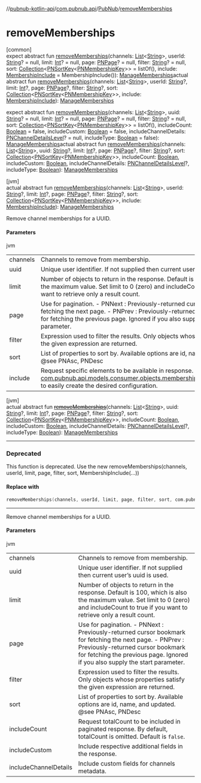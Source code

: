 //[pubnub-kotlin-api](../../../index.md)/[com.pubnub.api](../index.md)/[PubNub](index.md)/[removeMemberships](remove-memberships.md)

# removeMemberships

[common]\
expect abstract fun [removeMemberships](remove-memberships.md)(channels: [List](https://kotlinlang.org/api/latest/jvm/stdlib/kotlin.collections/-list/index.html)&lt;[String](https://kotlinlang.org/api/latest/jvm/stdlib/kotlin/-string/index.html)&gt;, userId: [String](https://kotlinlang.org/api/latest/jvm/stdlib/kotlin/-string/index.html)? = null, limit: [Int](https://kotlinlang.org/api/latest/jvm/stdlib/kotlin/-int/index.html)? = null, page: [PNPage](../../../../../pubnub-kotlin/pubnub-kotlin-core-api/pubnub-kotlin-core-api/com.pubnub.api.models.consumer.objects/-p-n-page/index.md)? = null, filter: [String](https://kotlinlang.org/api/latest/jvm/stdlib/kotlin/-string/index.html)? = null, sort: [Collection](https://kotlinlang.org/api/latest/jvm/stdlib/kotlin.collections/-collection/index.html)&lt;[PNSortKey](../../com.pubnub.api.models.consumer.objects/-p-n-sort-key/index.md)&lt;[PNMembershipKey](../../com.pubnub.api.models.consumer.objects/-p-n-membership-key/index.md)&gt;&gt; = listOf(), include: [MembershipInclude](../../../../../pubnub-kotlin/pubnub-kotlin-core-api/pubnub-kotlin-core-api/com.pubnub.api.models.consumer.objects.membership/-membership-include/index.md) = MembershipInclude()): [ManageMemberships](../../com.pubnub.api.endpoints.objects.membership/-manage-memberships/index.md)actual abstract fun [removeMemberships](remove-memberships.md)(channels: [List](https://kotlinlang.org/api/latest/jvm/stdlib/kotlin.collections/-list/index.html)&lt;[String](https://kotlinlang.org/api/latest/jvm/stdlib/kotlin/-string/index.html)&gt;, userId: [String](https://kotlinlang.org/api/latest/jvm/stdlib/kotlin/-string/index.html)?, limit: [Int](https://kotlinlang.org/api/latest/jvm/stdlib/kotlin/-int/index.html)?, page: [PNPage](../../../../../pubnub-kotlin/pubnub-kotlin-core-api/pubnub-kotlin-core-api/com.pubnub.api.models.consumer.objects/-p-n-page/index.md)?, filter: [String](https://kotlinlang.org/api/latest/jvm/stdlib/kotlin/-string/index.html)?, sort: [Collection](https://kotlinlang.org/api/latest/jvm/stdlib/kotlin.collections/-collection/index.html)&lt;[PNSortKey](../../com.pubnub.api.models.consumer.objects/-p-n-sort-key/index.md)&lt;[PNMembershipKey](../../com.pubnub.api.models.consumer.objects/-p-n-membership-key/index.md)&gt;&gt;, include: [MembershipInclude](../../../../../pubnub-kotlin/pubnub-kotlin-core-api/pubnub-kotlin-core-api/com.pubnub.api.models.consumer.objects.membership/-membership-include/index.md)): [ManageMemberships](../../com.pubnub.api.endpoints.objects.membership/-manage-memberships/index.md)

expect abstract fun [removeMemberships](remove-memberships.md)(channels: [List](https://kotlinlang.org/api/latest/jvm/stdlib/kotlin.collections/-list/index.html)&lt;[String](https://kotlinlang.org/api/latest/jvm/stdlib/kotlin/-string/index.html)&gt;, uuid: [String](https://kotlinlang.org/api/latest/jvm/stdlib/kotlin/-string/index.html)? = null, limit: [Int](https://kotlinlang.org/api/latest/jvm/stdlib/kotlin/-int/index.html)? = null, page: [PNPage](../../../../../pubnub-kotlin/pubnub-kotlin-core-api/pubnub-kotlin-core-api/com.pubnub.api.models.consumer.objects/-p-n-page/index.md)? = null, filter: [String](https://kotlinlang.org/api/latest/jvm/stdlib/kotlin/-string/index.html)? = null, sort: [Collection](https://kotlinlang.org/api/latest/jvm/stdlib/kotlin.collections/-collection/index.html)&lt;[PNSortKey](../../com.pubnub.api.models.consumer.objects/-p-n-sort-key/index.md)&lt;[PNMembershipKey](../../com.pubnub.api.models.consumer.objects/-p-n-membership-key/index.md)&gt;&gt; = listOf(), includeCount: [Boolean](https://kotlinlang.org/api/latest/jvm/stdlib/kotlin/-boolean/index.html) = false, includeCustom: [Boolean](https://kotlinlang.org/api/latest/jvm/stdlib/kotlin/-boolean/index.html) = false, includeChannelDetails: [PNChannelDetailsLevel](../../com.pubnub.api.models.consumer.objects.membership/-p-n-channel-details-level/index.md)? = null, includeType: [Boolean](https://kotlinlang.org/api/latest/jvm/stdlib/kotlin/-boolean/index.html) = false): [ManageMemberships](../../com.pubnub.api.endpoints.objects.membership/-manage-memberships/index.md)actual abstract fun [removeMemberships](remove-memberships.md)(channels: [List](https://kotlinlang.org/api/latest/jvm/stdlib/kotlin.collections/-list/index.html)&lt;[String](https://kotlinlang.org/api/latest/jvm/stdlib/kotlin/-string/index.html)&gt;, uuid: [String](https://kotlinlang.org/api/latest/jvm/stdlib/kotlin/-string/index.html)?, limit: [Int](https://kotlinlang.org/api/latest/jvm/stdlib/kotlin/-int/index.html)?, page: [PNPage](../../../../../pubnub-kotlin/pubnub-kotlin-core-api/pubnub-kotlin-core-api/com.pubnub.api.models.consumer.objects/-p-n-page/index.md)?, filter: [String](https://kotlinlang.org/api/latest/jvm/stdlib/kotlin/-string/index.html)?, sort: [Collection](https://kotlinlang.org/api/latest/jvm/stdlib/kotlin.collections/-collection/index.html)&lt;[PNSortKey](../../com.pubnub.api.models.consumer.objects/-p-n-sort-key/index.md)&lt;[PNMembershipKey](../../com.pubnub.api.models.consumer.objects/-p-n-membership-key/index.md)&gt;&gt;, includeCount: [Boolean](https://kotlinlang.org/api/latest/jvm/stdlib/kotlin/-boolean/index.html), includeCustom: [Boolean](https://kotlinlang.org/api/latest/jvm/stdlib/kotlin/-boolean/index.html), includeChannelDetails: [PNChannelDetailsLevel](../../com.pubnub.api.models.consumer.objects.membership/-p-n-channel-details-level/index.md)?, includeType: [Boolean](https://kotlinlang.org/api/latest/jvm/stdlib/kotlin/-boolean/index.html)): [ManageMemberships](../../com.pubnub.api.endpoints.objects.membership/-manage-memberships/index.md)

[jvm]\
actual abstract fun [removeMemberships](remove-memberships.md)(channels: [List](https://kotlinlang.org/api/latest/jvm/stdlib/kotlin.collections/-list/index.html)&lt;[String](https://kotlinlang.org/api/latest/jvm/stdlib/kotlin/-string/index.html)&gt;, userId: [String](https://kotlinlang.org/api/latest/jvm/stdlib/kotlin/-string/index.html)?, limit: [Int](https://kotlinlang.org/api/latest/jvm/stdlib/kotlin/-int/index.html)?, page: [PNPage](../../../../../pubnub-kotlin/pubnub-kotlin-core-api/pubnub-kotlin-core-api/com.pubnub.api.models.consumer.objects/-p-n-page/index.md)?, filter: [String](https://kotlinlang.org/api/latest/jvm/stdlib/kotlin/-string/index.html)?, sort: [Collection](https://kotlinlang.org/api/latest/jvm/stdlib/kotlin.collections/-collection/index.html)&lt;[PNSortKey](../../../../../pubnub-kotlin/pubnub-kotlin-api/pubnub-kotlin-api/com.pubnub.api.models.consumer.objects/-p-n-sort-key/index.md)&lt;[PNMembershipKey](../../../../../pubnub-kotlin/pubnub-kotlin-api/pubnub-kotlin-api/com.pubnub.api.models.consumer.objects/-p-n-membership-key/index.md)&gt;&gt;, include: [MembershipInclude](../../../../../pubnub-kotlin/pubnub-kotlin-core-api/pubnub-kotlin-core-api/com.pubnub.api.models.consumer.objects.membership/-membership-include/index.md)): [ManageMemberships](../../com.pubnub.api.endpoints.objects.membership/-manage-memberships/index.md)

Remove channel memberships for a UUID.

#### Parameters

jvm

| | |
|---|---|
| channels | Channels to remove from membership. |
| uuid | Unique user identifier. If not supplied then current user’s uuid is used. |
| limit | Number of objects to return in the response.     Default is 100, which is also the maximum value.     Set limit to 0 (zero) and includeCount to true if you want to retrieve only a result count. |
| page | Use for pagination.     - PNNext : Previously-returned cursor bookmark for fetching the next page.     - PNPrev : Previously-returned cursor bookmark for fetching the previous page.                  Ignored if you also supply the start parameter. |
| filter | Expression used to filter the results. Only objects whose properties satisfy the given     expression are returned. |
| sort | List of properties to sort by. Available options are id, name, and updated.     @see PNAsc, PNDesc |
| include | Request specific elements to be available in response. Use [com.pubnub.api.models.consumer.objects.membership.MembershipInclude](../../../../../pubnub-kotlin/pubnub-kotlin-core-api/pubnub-kotlin-core-api/com.pubnub.api.models.consumer.objects.membership/-membership-include/index.md) to easily create the desired configuration. |

[jvm]\
actual abstract fun [~~removeMemberships~~](remove-memberships.md)(channels: [List](https://kotlinlang.org/api/latest/jvm/stdlib/kotlin.collections/-list/index.html)&lt;[String](https://kotlinlang.org/api/latest/jvm/stdlib/kotlin/-string/index.html)&gt;, uuid: [String](https://kotlinlang.org/api/latest/jvm/stdlib/kotlin/-string/index.html)?, limit: [Int](https://kotlinlang.org/api/latest/jvm/stdlib/kotlin/-int/index.html)?, page: [PNPage](../../../../../pubnub-kotlin/pubnub-kotlin-core-api/pubnub-kotlin-core-api/com.pubnub.api.models.consumer.objects/-p-n-page/index.md)?, filter: [String](https://kotlinlang.org/api/latest/jvm/stdlib/kotlin/-string/index.html)?, sort: [Collection](https://kotlinlang.org/api/latest/jvm/stdlib/kotlin.collections/-collection/index.html)&lt;[PNSortKey](../../../../../pubnub-kotlin/pubnub-kotlin-api/pubnub-kotlin-api/com.pubnub.api.models.consumer.objects/-p-n-sort-key/index.md)&lt;[PNMembershipKey](../../../../../pubnub-kotlin/pubnub-kotlin-api/pubnub-kotlin-api/com.pubnub.api.models.consumer.objects/-p-n-membership-key/index.md)&gt;&gt;, includeCount: [Boolean](https://kotlinlang.org/api/latest/jvm/stdlib/kotlin/-boolean/index.html), includeCustom: [Boolean](https://kotlinlang.org/api/latest/jvm/stdlib/kotlin/-boolean/index.html), includeChannelDetails: [PNChannelDetailsLevel](../../../../../pubnub-kotlin/pubnub-kotlin-api/pubnub-kotlin-api/com.pubnub.api.models.consumer.objects.membership/-p-n-channel-details-level/index.md)?, includeType: [Boolean](https://kotlinlang.org/api/latest/jvm/stdlib/kotlin/-boolean/index.html)): [ManageMemberships](../../com.pubnub.api.endpoints.objects.membership/-manage-memberships/index.md)

---

### Deprecated

This function is deprecated. Use the new removeMemberships(channels, userId, limit, page, filter, sort, MembershipInclude(...))

#### Replace with

```kotlin
removeMemberships(channels, userId, limit, page, filter, sort, com.pubnub.api.models.consumer.objects.membership.MembershipInclude(includeTotalCount = includeCount, includeCustom = includeCustom, includeChannel = true, includeChannelCustom = true, includeType = includeType))
```
---

Remove channel memberships for a UUID.

#### Parameters

jvm

| | |
|---|---|
| channels | Channels to remove from membership. |
| uuid | Unique user identifier. If not supplied then current user’s uuid is used. |
| limit | Number of objects to return in the response.     Default is 100, which is also the maximum value.     Set limit to 0 (zero) and includeCount to true if you want to retrieve only a result count. |
| page | Use for pagination.     - PNNext : Previously-returned cursor bookmark for fetching the next page.     - PNPrev : Previously-returned cursor bookmark for fetching the previous page.                  Ignored if you also supply the start parameter. |
| filter | Expression used to filter the results. Only objects whose properties satisfy the given     expression are returned. |
| sort | List of properties to sort by. Available options are id, name, and updated.     @see PNAsc, PNDesc |
| includeCount | Request totalCount to be included in paginated response. By default, totalCount is omitted.     Default is `false`. |
| includeCustom | Include respective additional fields in the response. |
| includeChannelDetails | Include custom fields for channels metadata. |
